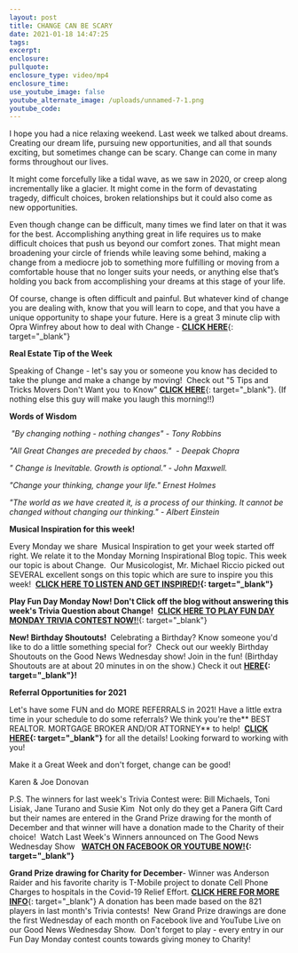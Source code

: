 ```yaml
---
layout: post
title: CHANGE CAN BE SCARY
date: 2021-01-18 14:47:25
tags:
excerpt:
enclosure:
pullquote:
enclosure_type: video/mp4
enclosure_time:
use_youtube_image: false
youtube_alternate_image: /uploads/unnamed-7-1.png
youtube_code:
---
```


I hope you had a nice relaxing weekend. Last week we talked about dreams. Creating our dream life, pursuing new opportunities, and all that sounds exciting, but sometimes change can be scary. Change can come in many forms throughout our lives.

It might come forcefully like a tidal wave, as we saw in 2020, or creep along incrementally like a glacier. It might come in the form of devastating tragedy, difficult choices, broken relationships but it could also come as new opportunities.

Even though change can be difficult, many times we find later on that it was for the best. Accomplishing anything great in life requires us to make difficult choices that push us beyond our comfort zones. That might mean broadening your circle of friends while leaving some behind, making a change from a mediocre job to something more fulfilling or moving from a comfortable house that no longer suits your needs, or anything else that’s holding you back from accomplishing your dreams at this stage of your life.

Of course, change is often difficult and painful. But whatever kind of change you are dealing with, know that you will learn to cope, and that you have a unique opportunity to shape your future. Here is a great 3 minute clip with Opra Winfrey about how to deal with Change -&nbsp;[**CLICK HERE**](https://t.e2ma.net/click/xyd2bd/5wd3tzj/hm9h2g){: target="_blank"}

**Real Estate Tip of the Week&nbsp;**

Speaking of Change - let's say you or someone you know has decided to take the plunge and make a change by moving\!&nbsp; Check out "5 Tips and Tricks Movers Don't Want you&nbsp; to Know"&nbsp;[**CLICK HERE**](https://t.e2ma.net/click/xyd2bd/5wd3tzj/xeai2g){: target="_blank"}. (If nothing else this guy will make you laugh this morning\!\!)

**Words of Wisdom&nbsp;**

**&nbsp;***"By changing nothing - nothing changes" - Tony Robbins&nbsp; &nbsp;*

*"All Great Changes are preceded by chaos."&nbsp; - Deepak Chopra&nbsp; &nbsp;*

*" Change is Inevitable. Growth is optional." - John Maxwell.&nbsp; &nbsp; &nbsp;*

*"Change your thinking, change your life." Ernest Holmes&nbsp; &nbsp;*

*"The world as we have created it, is a process of our thinking. It cannot be changed without changing our thinking." - Albert Einstein*

**Musical Inspiration for this week\!&nbsp;**

Every Monday we share&nbsp; Musical Inspiration to get your week started off right. We relate it to the Monday Morning Inspirational Blog topic. This week our topic is about Change.&nbsp; Our Musicologist, Mr. Michael Riccio picked out SEVERAL excellent songs on this topic which are sure to inspire you this week\! &nbsp;**[CLICK HERE TO LISTEN AND GET INSPIRED\!](https://t.e2ma.net/click/xyd2bd/5wd3tzj/d7ai2g){: target="_blank"}**

**Play Fun Day Monday Now\!&nbsp;**Don't Click off the blog without answering this week's Trivia Question about Change**\!**&nbsp;&nbsp;[**CLICK HERE TO PLAY FUN DAY MONDAY TRIVIA CONTEST NOW\!**\!](https://t.e2ma.net/click/xyd2bd/5wd3tzj/tzbi2g){: target="_blank"}

**New\! Birthday Shoutouts\!&nbsp;**&nbsp;Celebrating a Birthday? Know someone you'd like to do a little something special for?&nbsp; Check out our weekly Birthday Shoutouts on the Good News Wednesday show\! Join in the fun\! (Birthday Shoutouts are at about 20 minutes in on the show.) Check it out&nbsp;**[HERE](https://t.e2ma.net/click/xyd2bd/5wd3tzj/9rci2g){: target="_blank"}\!**

**Referral Opportunities for 2021**

Let's have some FUN and do MORE REFERRALS in 2021\! Have a little extra time in your schedule to do some referrals? We think you're the**&nbsp;BEST REALTOR. MORTGAGE BROKER AND/OR ATTORNEY**&nbsp;to help\! &nbsp;**[CLICK HERE](https://t.e2ma.net/click/xyd2bd/5wd3tzj/pkdi2g){: target="_blank"}**&nbsp;for all the details\! Looking forward to working with you\!

Make it a Great Week and don't forget, change can be good\!

Karen & Joe Donovan&nbsp;

P.S. The winners for last week's Trivia Contest were: Bill Michaels, Toni Lisiak, Jane Turano and Susie Kim &nbsp;Not only do they get a Panera Gift Card but their names are entered in the Grand Prize drawing for the month of December and that winner will have a donation made to the Charity of their choice\! &nbsp;Watch Last Week's Winners announced on The Good News Wednesday Show &nbsp;&nbsp;**[WATCH ON FACEBOOK OR YOUTUBE NOW\!](https://t.e2ma.net/click/xyd2bd/5wd3tzj/5cei2g){: target="_blank"}**

**Grand Prize drawing for Charity for December**\- Winner was Anderson Raider and his favorite charity is T-Mobile project to donate Cell Phone Charges to hospitals in the Covid-19 Relief Effort.&nbsp;[**CLICK HERE FOR MORE INFO**](https://t.e2ma.net/click/xyd2bd/5wd3tzj/l5ei2g){: target="_blank"}&nbsp;A donation has been made based on the 821 players in last month's Trivia contests\!&nbsp; New Grand Prize drawings are done the first Wednesday of each month on Facebook live and YouTube Live on our Good News Wednesday Show.&nbsp; Don't forget to play - every entry in our Fun Day Monday contest counts towards giving money to Charity\!&nbsp;
